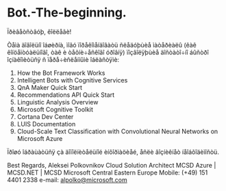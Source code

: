 # Bot.-The-beginning.

Ïðèâåòñòâóþ, êîëëåãè!

Òåìà äîâîëüíî îáøèðíà, ìîãó ïîðåêîìåíäîâàòü ñëåäóþùèå ìàòåðèàëû (êàê êîíöåïòóàëüíîãî, òàê è òåõíè÷åñêîãî óðîâíÿ) ïîçâîëÿþùèå äîñòàòî÷íî áûñòðî îçíàêîìèòüñÿ ñ ïåðå÷èñëåííûìè îáëàñòÿìè:

1.	How the Bot Framework Works 
2.	Intelligent Bots with Cognitive Services
3.	QnA Maker Quick Start
4.	Recommendations API Quick Start
5.	Linguistic Analysis Overview
6.	Microsoft Cognitive Toolkit
7.	Cortana Dev Center
8.	LUIS Documentation
9.	Cloud-Scale Text Classification with Convolutional Neural Networks on Microsoft Azure 

Ïðîøó îáðàùàòüñÿ çà äîïîëíèòåëüíîé èíôîðìàöèåé, åñëè âîçíèêíåò íåîáõîäèìîñòü.

Best Regards,
Aleksei Polkovnikov
Cloud Solution Architect
MCSD Azure | MCSD.NET | MCSD
Microsoft Central Eastern Europe
Mobile: (+49) 151 4401 2338
e-mail: alpolko@microsoft.com 

